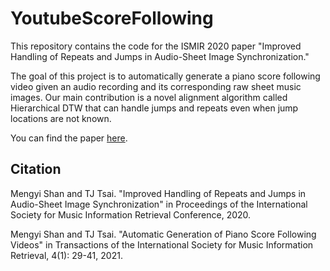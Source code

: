 # YoutubeScoreFollowing

This repository contains the code for the ISMIR 2020 paper "Improved Handling of Repeats and Jumps in Audio-Sheet Image Synchronization."

The goal of this project is to automatically generate a piano score following video given an audio recording and its corresponding raw sheet music images.  Our main contribution is a novel alignment algorithm called Hierarchical DTW that can handle jumps and repeats even when jump locations are not known.

You can find the paper [here](https://drive.google.com/file/d/19wrj-OCk2XHQwMthr_rI5n2TV2x69DV8/view?usp=sharing).

## Citation

Mengyi Shan and TJ Tsai. "Improved Handling of Repeats and Jumps in Audio-Sheet Image Synchronization" in Proceedings of the International Society for Music Information Retrieval Conference, 2020.

Mengyi Shan and TJ Tsai. "Automatic Generation of Piano Score Following Videos" in Transactions of the International Society for Music Information Retrieval, 4(1): 29-41, 2021.
